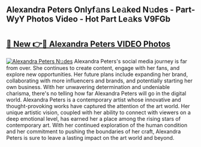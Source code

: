 ## Alexandra Peters Onlyf𝚊ns Le𝚊ked N𝚞des - Part-WyY Photos Video - Hot Part Le𝚊ks V9FGb

# <h2><a href="http://ab2431.deff.icu/?id=Alexandra+Peters">🔗 New 👉🔴 Alexandra Peters VIDEO Photos</a></h2>

[![Alexandra Peters N𝚞des](https://i.imgur.com/rIISA9y.gif)](http://ab2431.deff.icu/?id=Alexandra+Peters)
Alexandra Peters's social media journey is far from over. She continues to create content, engage with her fans, and explore new opportunities. Her future plans include expanding her brand, collaborating with more influencers and brands, and potentially starting her own business. With her unwavering determination and undeniable charisma, there's no telling how far Alexandra Peters will go in the digital world. Alexandra Peters is a contemporary artist whose innovative and thought-provoking works have captured the attention of the art world. Her unique artistic vision, coupled with her ability to connect with viewers on a deep emotional level, has earned her a place among the rising stars of contemporary art. With her continued exploration of the human condition and her commitment to pushing the boundaries of her craft, Alexandra Peters is sure to leave a lasting impact on the art world and beyond.
